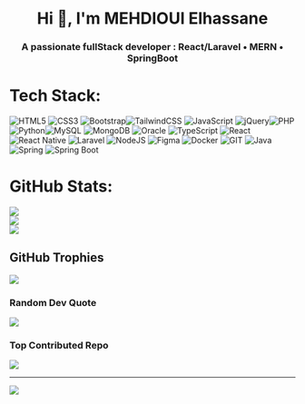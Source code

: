 <h1 align="center">Hi 👋, I'm MEHDIOUI Elhassane</h1>
<h3 align="center">A passionate fullStack developer : React/Laravel • MERN • SpringBoot</h3>

# Tech Stack:
![HTML5](https://img.shields.io/badge/html5-%23E34F26.svg?style=for-the-badge&logo=html5&logoColor=white) ![CSS3](https://img.shields.io/badge/css3-%231572B6.svg?style=for-the-badge&logo=css3&logoColor=white) ![Bootstrap](https://img.shields.io/badge/bootstrap-%238511FA.svg?style=for-the-badge&logo=bootstrap&logoColor=white)![TailwindCSS](https://img.shields.io/badge/tailwindcss-%2338B2AC.svg?style=for-the-badge&logo=tailwind-css&logoColor=white) ![JavaScript](https://img.shields.io/badge/javascript-%23323330.svg?style=for-the-badge&logo=javascript&logoColor=%23F7DF1E) ![jQuery](https://img.shields.io/badge/jquery-%230769AD.svg?style=for-the-badge&logo=jquery&logoColor=white)![PHP](https://img.shields.io/badge/php-%23777BB4.svg?style=for-the-badge&logo=php&logoColor=white) ![Python](https://img.shields.io/badge/python-3670A0?style=for-the-badge&logo=python&logoColor=ffdd54)![MySQL](https://img.shields.io/badge/mysql-%2300000f.svg?style=for-the-badge&logo=mysql&logoColor=white) ![MongoDB](https://img.shields.io/badge/MongoDB-%234ea94b.svg?style=for-the-badge&logo=mongodb&logoColor=white) ![Oracle](https://img.shields.io/badge/Oracle-F80000?style=for-the-badge&logo=oracle&logoColor=white)  ![TypeScript](https://img.shields.io/badge/typescript-%23007ACC.svg?style=for-the-badge&logo=typescript&logoColor=white) ![React](https://img.shields.io/badge/react-%2320232a.svg?style=for-the-badge&logo=react&logoColor=%2361DAFB) ![React Native](https://img.shields.io/badge/react_native-%2320232a.svg?style=for-the-badge&logo=react&logoColor=%2361DAFB) ![Laravel](https://img.shields.io/badge/laravel-%23FF2D20.svg?style=for-the-badge&logo=laravel&logoColor=white) ![NodeJS](https://img.shields.io/badge/node.js-6DA55F?style=for-the-badge&logo=node.js&logoColor=white)   ![Figma](https://img.shields.io/badge/figma-%23F24E1E.svg?style=for-the-badge&logo=figma&logoColor=white) ![Docker](https://img.shields.io/badge/docker-%230db7ed.svg?style=for-the-badge&logo=docker&logoColor=white) ![GIT](https://img.shields.io/badge/Git-fc6d26?style=for-the-badge&logo=git&logoColor=white) ![Java](https://img.shields.io/badge/java-%23ED8B00.svg?style=for-the-badge&logo=openjdk&logoColor=white)![Spring](https://img.shields.io/badge/Spring-6DB33F?style=for-the-badge&logo=Spring&logoColor=white) ![Spring Boot](https://img.shields.io/badge/Spring%20Boot-6DB33F?style=for-the-badge&logo=Spring%20Boot&logoColor=white)

# GitHub Stats:

![](https://github-readme-stats.vercel.app/api?username=elhassanemhd&theme=react&hide_border=false&include_all_commits=false&count_private=true)<br/>
![](https://github-readme-streak-stats.herokuapp.com/?user=elhassanemhd&theme=react&hide_border=false)<br/>
![](https://github-readme-stats.vercel.app/api/top-langs/?username=elhassanemhd&theme=react&hide_border=false&include_all_commits=false&count_private=true&layout=compact)

## GitHub Trophies

![](https://github-profile-trophy.vercel.app/?username=elhassanemhd&theme=dark_dimmed&no-frame=false&no-bg=true&margin-w=8)

### Random Dev Quote

![](https://quotes-github-readme.vercel.app/api?type=horizontal&theme=radical)

### Top Contributed Repo

![](https://github-contributor-stats.vercel.app/api?username=elhassanemhd&limit=5&theme=dark&combine_all_yearly_contributions=true)

---

[![](https://visitcount.itsvg.in/api?id=elhassanemhd&icon=0&color=0)](https://visitcount.itsvg.in)

